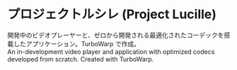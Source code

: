 # プロジェクトルシレ (Project Lucille)
開発中のビデオプレーヤーと、ゼロから開発される最適化されたコーデックを搭載したアプリケーション。TurboWarp で作成。
<br>An in-development video player and application with optimized codecs developed from scratch. Created with TurboWarp.
